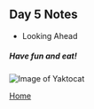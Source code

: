 ## Day 5 Notes

* Looking Ahead



##### Have fun and eat!

![Image of Yaktocat](https://images.everydayhealth.com/images/diet-nutrition/34da4c4e-82c3-47d7-953d-121945eada1e00-giveitup-unhealthyfood.jpg?sfvrsn=a31d8d32_0)






[Home](../README.md)